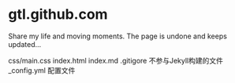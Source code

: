 # gtl.github.com
Share my life and moving moments.
The page is undone and keeps updated...

css/main.css
index.html
index.md
.gitigore 不参与Jekyll构建的文件
_config.yml 配置文件
